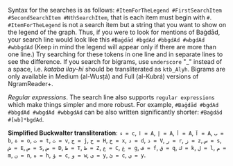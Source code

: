
Syntax for the searches is as follows: `#ItemForTheLegend #FirstSearchItem #SecondSearchItem #NthSearchItem`, that is each item must begin with `#`. `#ItemForTheLegend` is not a search item but a string that you want to show on the legend of the graph. Thus, if you were to look for mentions of Baġdād, your search line would look like this `#Baġdād #bgdAd #bbgdAd #wbgdAd #wbbgdAd` (Keep in mind the legend will appear only if there are more than one line.) Try searching for these tokens in one line and in separate lines to see the difference. If you search for bigrams, use `underscore` "_" instead of a space, i.e. *kataba ilay-hi* should be transliterated as `ktb_Alyh`. Bigrams are only available in Medium (al-Wusṭá) and Full (al-Kubrá) versions of NgramReader+.

*Regular expressions*. The search line also supports `regular expressions` which make things simpler and more robust. For example, `#Baġdād #bgdAd #bbgdAd #wbgdAd #wbbgdAd` can be also written significantly shorter: `#Baġdād #[wb]*bgdAd`.

**Simplified Buckwalter transliteration**: `ء = c`,  `ا = A`,  `إ = A`,  `أ = A`,  `آ = A`,  `ب = b`,  `ة = o`,  `ت = t`,  `ث = v`,  `ج = j`,  `ح = H`,  `خ = x`,  `د = d`,  `ذ = V`,  `ر = r`,  `ز = z`,  `س = s`,  `ش = E`,  `ص = S`,  `ض = D`,  `ط = T`,  `ظ = Z`,  `ع = C`,  `غ = g`,  `ف = f`,  `ق = q`,  `ك = k`,  `ل = l`,  `م = m`,  `ن = n`,  `ه = h`,  `ؤ = c`,  `و = w`,  `ى = y`,  `ئ = c`,  `ي = y`.
